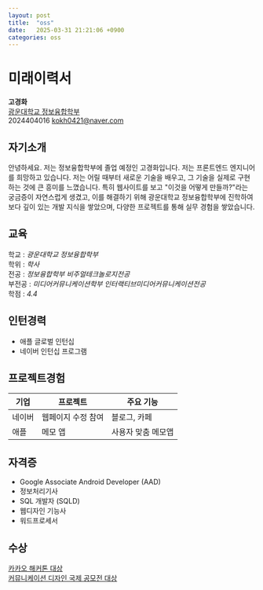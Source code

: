 ```yaml
---
layout: post
title:  "oss"
date:   2025-03-31 21:21:06 +0900
categories: oss
---
```


# 미래이력서


**고경화**  
[광운대학교 정보융합학부](https://ic.kw.ac.kr/)  
2024404016
kokh0421@naver.com



## 자기소개

안녕하세요. 저는 정보융합학부에 졸업 예정인 고경화입니다. 저는 프론트엔드 엔지니어를 희망하고 있습니다.
저는 어릴 때부터 새로운 기술을 배우고, 그 기술을 실제로 구현하는 것에 큰 흥미를 느꼈습니다. 특히 웹사이트를 보고 "이것을 어떻게 만들까?"라는 궁금증이 자연스럽게 생겼고, 이를 해결하기 위해 광운대학교 정보융합학부에 진학하여 보다 깊이 있는 개발 지식을 쌓았으며, 다양한 프로젝트를 통해 실무 경험을 쌓았습니다.

## 교육

학교 : *광운대학교 정보융합학부*  
학위 : *학사*   
전공 : *정보융합학부 비주얼테크놀로지전공*  
부전공 : *미디어커뮤니케이션학부 인터랙티브미디어커뮤니케이션전공*  
학점 : *4.4*

## 인턴경력

- 애플 글로벌 인턴십
- 네이버 인턴십 프로그램


## 프로젝트경험

| 기업  | 프로젝트          | 주요 기능        |  
|------|--------------|--------------|  
| 네이버 | 웹페이지 수정 참여 | 블로그, 카페   |  
| 애플  | 메모 앱         | 사용자 맞춤 메모앱 |  

## 자격증  
  
- Google Associate Android Developer (AAD)  
- 정보처리기사  
- SQL 개발자 (SQLD)  
- 웹디자인 기능사  
- 워드프로세서  

## 수상

<ins>카카오 해커톤 대상</ins>  
<ins>커뮤니케이션 디자인 국제 공모전 대상</ins>
